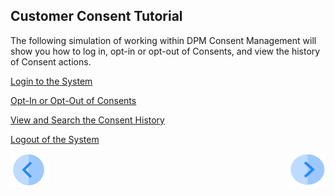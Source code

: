 ## Customer Consent Tutorial

The following simulation of working within DPM Consent Management will show you how to log in, opt-in or opt-out of Consents, and view the history of Consent actions.

[Login to the System](/articles/demo_project/DPM_Demo_Project/08_Consent/05_02_Customer_Login.md)

[Opt-In or Opt-Out of Consents](/articles/demo_project/DPM_Demo_Project/08_Consent/05_03_Customer_OptIn_or_OptOut.md)

[View and Search the Consent History](/articles/demo_project/DPM_Demo_Project/08_Consent/05_04_Customer_View_Consent_History.md)

[Logout of the System](/articles/demo_project/DPM_Demo_Project/08_Consent/05_05_Customer_Logout.md)



[![Previous](/articles/demo_project/DPM_Demo_Project/images/Previous.png)]( /articles/demo_project/DPM_Demo_Project/08_Consent/04_Customer_Consent_Introduction.md)[<img align="right" width="60" height="54" src="/articles/demo_project/DPM_Demo_Project/images/Next.png">](/articles/demo_project/DPM_Demo_Project/08_Consent/05_02_Customer_Login.md)

